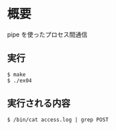 # 概要

pipe を使ったプロセス間通信

## 実行

```
$ make
$ ./ex04
```

## 実行される内容

```
$ /bin/cat access.log | grep POST
```
